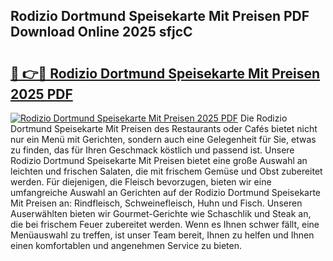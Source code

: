 ## Rodizio Dortmund Speisekarte Mit Preisen PDF Download Online 2025 sfjcC

# <h2><a href="http://gc9cjk2.nevu.top/?p=Rodizio+Dortmund+Speisekarte+Mit+Preisen">🔗 👉🔴 Rodizio Dortmund Speisekarte Mit Preisen 2025 PDF</a></h2>

[![Rodizio Dortmund Speisekarte Mit Preisen 2025 PDF](https://i.imgur.com/dBaPXMq.png)](http://gc9cjk2.nevu.top/?p=Rodizio+Dortmund+Speisekarte+Mit+Preisen)
Die Rodizio Dortmund Speisekarte Mit Preisen des Restaurants oder Cafés bietet nicht nur ein Menü mit Gerichten, sondern auch eine Gelegenheit für Sie, etwas zu finden, das für Ihren Geschmack köstlich und passend ist. Unsere Rodizio Dortmund Speisekarte Mit Preisen bietet eine große Auswahl an leichten und frischen Salaten, die mit frischem Gemüse und Obst zubereitet werden. Für diejenigen, die Fleisch bevorzugen, bieten wir eine umfangreiche Auswahl an Gerichten auf der Rodizio Dortmund Speisekarte Mit Preisen an: Rindfleisch, Schweinefleisch, Huhn und Fisch. Unseren Auserwählten bieten wir Gourmet-Gerichte wie Schaschlik und Steak an, die bei frischem Feuer zubereitet werden. Wenn es Ihnen schwer fällt, eine Menüauswahl zu treffen, ist unser Team bereit, Ihnen zu helfen und Ihnen einen komfortablen und angenehmen Service zu bieten.
